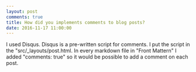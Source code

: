 ```yaml
---
layout: post
comments: true
title: How did you implements comments to blog posts?
date: 2016-11-17 11:00:00
--- 
```

<div class="back">
<artical>

<p>I used Disqus. Disqus is a pre-written script for comments. I put the script in the "src/_layouts/post.html.
 In every markdown file in "Front Mattern" I added "comments: true" so it would be possible to add a comment on each post.</p>


</artical>
</div>
